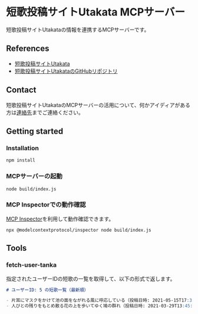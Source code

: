 # 短歌投稿サイトUtakata MCPサーバー

短歌投稿サイトUtakataの情報を連携するMCPサーバーです。

## References

- [短歌投稿サイトUtakata](https://utakatanka.jp/)
- [短歌投稿サイトUtakataのGitHubリポジトリ](https://github.com/fuyu77/utakata)

## Contact

短歌投稿サイトUtakataのMCPサーバーの活用について、何かアイディアがある方は[連絡先](https://utakatanka.jp/about#contacts)までご連絡ください。

## Getting started

### Installation

```
npm install
```

### MCPサーバーの起動

```
node build/index.js
```

### MCP Inspectorでの動作確認

[MCP Inspector](https://github.com/modelcontextprotocol/inspector)を利用して動作確認できます。

```
npx @modelcontextprotocol/inspector node build/index.js
```

## Tools

### fetch-user-tanka

指定されたユーザーIDの短歌の一覧を取得して、以下の形式で返します。

```md
# ユーザーID: 5 の短歌一覧（最新順）

- 片耳にマスクをかけて池の面をながれる風に呼応している（投稿日時: 2021-05-15T17:39:00.000+09:00、いいね数: 32）
- 人びとの残りをもとめ散る花の上を歩いてゆく鳩の群れ（投稿日時: 2021-03-29T13:45:16.888+09:00、いいね数: 17）
```

